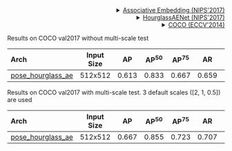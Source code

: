 <!-- [ALGORITHM] -->

<details>
<summary align="right"><a href="https://arxiv.org/abs/1611.05424">Associative Embedding (NIPS'2017)</a></summary>

```bibtex
@inproceedings{newell2017associative,
  title={Associative embedding: End-to-end learning for joint detection and grouping},
  author={Newell, Alejandro and Huang, Zhiao and Deng, Jia},
  booktitle={Advances in neural information processing systems},
  pages={2277--2287},
  year={2017}
}
```

</details>

<!-- [BACKBONE] -->

<details>
<summary align="right"><a href="https://arxiv.org/abs/1611.05424">HourglassAENet (NIPS'2017)</a></summary>

```bibtex
@inproceedings{newell2017associative,
  title={Associative embedding: End-to-end learning for joint detection and grouping},
  author={Newell, Alejandro and Huang, Zhiao and Deng, Jia},
  booktitle={Advances in neural information processing systems},
  pages={2277--2287},
  year={2017}
}
```

</details>

<!-- [DATASET] -->

<details>
<summary align="right"><a href="https://link.springer.com/chapter/10.1007/978-3-319-10602-1_48">COCO (ECCV'2014)</a></summary>

```bibtex
@inproceedings{lin2014microsoft,
  title={Microsoft coco: Common objects in context},
  author={Lin, Tsung-Yi and Maire, Michael and Belongie, Serge and Hays, James and Perona, Pietro and Ramanan, Deva and Doll{\'a}r, Piotr and Zitnick, C Lawrence},
  booktitle={European conference on computer vision},
  pages={740--755},
  year={2014},
  organization={Springer}
}
```

</details>

Results on COCO val2017 without multi-scale test

| Arch | Input Size | AP | AP<sup>50</sup> | AP<sup>75</sup> | AR | AR<sup>50</sup> | ckpt | log |
| :----------------- | :-----------: | :------: | :------: | :------: | :------: | :------: |:------: |:------: |
| [pose_hourglass_ae](/configs/body/2d_kpt_sview_rgb_img/associative_embedding/coco/hourglass_ae_coco_512x512.py)  | 512x512 | 0.613 | 0.833 | 0.667 | 0.659 | 0.850 | [ckpt](https://download.openmmlab.com/mmpose/bottom_up/hourglass_ae/hourglass_ae_coco_512x512-90af499f_20210920.pth) | [log](https://download.openmmlab.com/mmpose/bottom_up/hourglass_ae/hourglass_ae_coco_512x512_20210920.log.json) |

Results on COCO val2017 with multi-scale test. 3 default scales (\[2, 1, 0.5\]) are used

| Arch | Input Size | AP | AP<sup>50</sup> | AP<sup>75</sup> | AR | AR<sup>50</sup> | ckpt | log |
| :----------------- | :-----------: | :------: | :------: | :------: | :------: | :------: |:------: |:------: |
| [pose_hourglass_ae](/configs/body/2d_kpt_sview_rgb_img/associative_embedding/coco/hourglass_ae_coco_512x512.py)  | 512x512 | 0.667 | 0.855 | 0.723 | 0.707 | 0.877 | [ckpt](https://download.openmmlab.com/mmpose/bottom_up/hourglass_ae/hourglass_ae_coco_512x512-90af499f_20210920.pth) | [log](https://download.openmmlab.com/mmpose/bottom_up/hourglass_ae/hourglass_ae_coco_512x512_20210920.log.json) |
